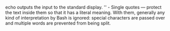 echo outputs the input to the standard display.
'' - Single quotes — protect the text inside them so that it has a literal meaning. With them, generally any kind of interpretation by Bash is ignored: special characters are passed over and multiple words are prevented from being split.   
